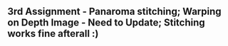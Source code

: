 ## 3rd Assignment - Panaroma stitching; Warping on Depth Image - Need to Update; Stitching works fine afterall :)
